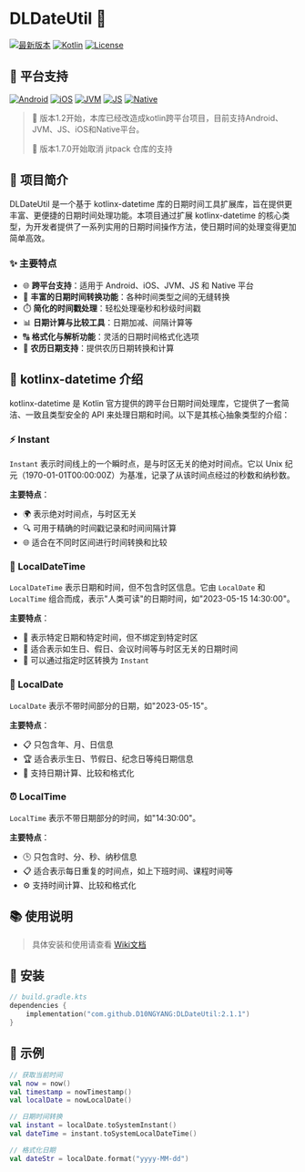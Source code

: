 # DLDateUtil 📅

[![最新版本](https://img.shields.io/badge/版本-2.1.1-blue.svg)](https://github.com/D10NGYANG/DLDateUtil/releases)
[![Kotlin](https://img.shields.io/badge/Kotlin-2.1.10-purple.svg)](https://kotlinlang.org)
[![License](https://img.shields.io/badge/License-MIT-green.svg)](License)

## 📱 平台支持

[![Android](https://img.shields.io/badge/平台-Android-6EDB8D.svg?style=flat&logo=android&logoColor=white)](https://developer.android.com)
[![iOS](https://img.shields.io/badge/平台-iOS-CDCDCD.svg?style=flat&logo=apple&logoColor=white)](https://developer.apple.com)
[![JVM](https://img.shields.io/badge/平台-JVM-DB413D.svg?style=flat&logo=java&logoColor=white)](https://www.java.com)
[![JS](https://img.shields.io/badge/平台-JavaScript-F8DB5D.svg?style=flat&logo=javascript&logoColor=white)](https://developer.mozilla.org/en-US/docs/Web/JavaScript)
[![Native](https://img.shields.io/badge/平台-Native-7F52FF.svg?style=flat&logo=kotlin&logoColor=white)](https://kotlinlang.org/docs/native-overview.html)

> 📢 版本1.2开始，本库已经改造成kotlin跨平台项目，目前支持Android、JVM、JS、iOS和Native平台。
>
> 📢 版本1.7.0开始取消 jitpack 仓库的支持

## 📖 项目简介

DLDateUtil 是一个基于 kotlinx-datetime 库的日期时间工具扩展库，旨在提供更丰富、更便捷的日期时间处理功能。本项目通过扩展 kotlinx-datetime 的核心类型，为开发者提供了一系列实用的日期时间操作方法，使日期时间的处理变得更加简单高效。

### ✨ 主要特点

- 🌐 **跨平台支持**：适用于 Android、iOS、JVM、JS 和 Native 平台
- 🔄 **丰富的日期时间转换功能**：各种时间类型之间的无缝转换
- ⏱️ **简化的时间戳处理**：轻松处理毫秒和秒级时间戳
- 📊 **日期计算与比较工具**：日期加减、间隔计算等
- 🔠 **格式化与解析功能**：灵活的日期时间格式化选项
- 🌙 **农历日期支持**：提供农历日期转换和计算

## 🧩 kotlinx-datetime 介绍

kotlinx-datetime 是 Kotlin 官方提供的跨平台日期时间处理库，它提供了一套简洁、一致且类型安全的 API 来处理日期和时间。以下是其核心抽象类型的介绍：

### ⚡ Instant

`Instant` 表示时间线上的一个瞬时点，是与时区无关的绝对时间点。它以 Unix 纪元（1970-01-01T00:00:00Z）为基准，记录了从该时间点经过的秒数和纳秒数。

**主要特点**：
- 🌍 表示绝对时间点，与时区无关
- 🔍 可用于精确的时间戳记录和时间间隔计算
- 🌐 适合在不同时区间进行时间转换和比较

### 📆 LocalDateTime

`LocalDateTime` 表示日期和时间，但不包含时区信息。它由 `LocalDate` 和 `LocalTime` 组合而成，表示"人类可读"的日期时间，如"2023-05-15 14:30:00"。

**主要特点**：
- 📝 表示特定日期和特定时间，但不绑定到特定时区
- 🎂 适合表示如生日、假日、会议时间等与时区无关的日期时间
- 🔄 可以通过指定时区转换为 `Instant`

### 📅 LocalDate

`LocalDate` 表示不带时间部分的日期，如"2023-05-15"。

**主要特点**：
- 📋 只包含年、月、日信息
- 🏆 适合表示生日、节假日、纪念日等纯日期信息
- 🧮 支持日期计算、比较和格式化

### ⏰ LocalTime

`LocalTime` 表示不带日期部分的时间，如"14:30:00"。

**主要特点**：
- 🕒 只包含时、分、秒、纳秒信息
- 📋 适合表示每日重复的时间点，如上下班时间、课程时间等
- ⚙️ 支持时间计算、比较和格式化

## 📚 使用说明

> 具体安装和使用请查看 [Wiki文档](https://github.com/D10NGYANG/DLDateUtil/wiki)

## 🔧 安装

```kotlin
// build.gradle.kts
dependencies {
    implementation("com.github.D10NGYANG:DLDateUtil:2.1.1")
}
```

## 📝 示例

```kotlin
// 获取当前时间
val now = now()
val timestamp = nowTimestamp()
val localDate = nowLocalDate()

// 日期时间转换
val instant = localDate.toSystemInstant()
val dateTime = instant.toSystemLocalDateTime()

// 格式化日期
val dateStr = localDate.format("yyyy-MM-dd")
```